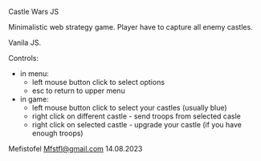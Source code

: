 Castle Wars JS

Minimalistic web strategy game.
Player have to capture all enemy castles.

Vanila JS.

Controls:
- in menu:
  - left mouse button click to select options
  - esc to return to upper menu
- in game:
  - left mouse button click to select your castles (usually blue)
  - right click on different castle - send troops from selected casle
  - right click on selected castle - upgrade your castle (if you have enough troops)

Mefistofel
Mfstfl@gmail.com
14.08.2023
